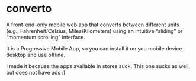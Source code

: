 # converto
A front-end–only mobile web app that converts between different units (e.g., Fahrenheit/Celsius, Miles/Kilometers) using an intuitive “sliding” or “momentum scrolling” interface.

It is a Progressive Mobile App, so you can install it on you mobile device desktop and use offline.

I made it because the apps available in stores suck. This one sucks as well, but does not have ads :)